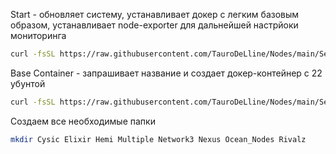 Start - обновляет систему, устанавливает докер с легким базовым образом, устанавливает node-exporter для дальнейшей настрйоки мониторинга

``` bash
curl -fsSL https://raw.githubusercontent.com/TauroDeLline/Nodes/main/Setup%20server/Start -o Start && chmod +x Start && ./Start
```

Base Container - запрашивает название и создает докер-контейнер с 22 убунтой

``` bash
curl -fsSL https://raw.githubusercontent.com/TauroDeLline/Nodes/main/Setup%20server/Base_Container -o Base_Container && chmod +x Base_Container && ./Base_Container
```
Создаем все необходимые папки

``` bash
mkdir Cysic Elixir Hemi Multiple Network3 Nexus Ocean_Nodes Rivalz
```
